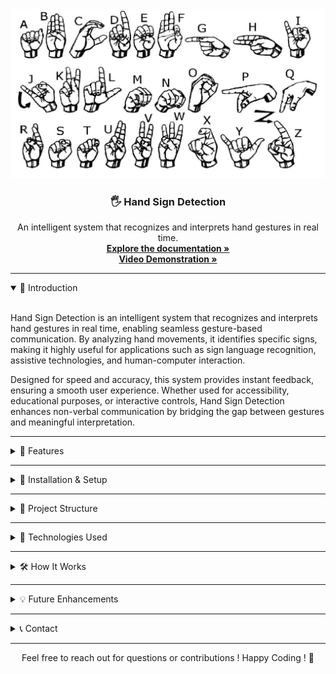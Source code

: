 <!DOCTYPE html>
<html lang="en">
<body>

<div class="container">
    <div align="center">
  <img src="/HSD_bg.png" alt="HSD Logo" width="600">
  <h3 align="center">🖐 Hand Sign Detection</h3>
  <p align="center">
    An intelligent system that recognizes and interprets hand gestures in real time.<br>
    <a href="https://drive.google.com/file/d/1qYvdLZSJQP73nDsnra9D96X2YBksIoWI/view?usp=sharing" target="_blank"><strong>Explore the documentation »</strong></a><br>
    <a href="https://drive.google.com/file/d/1tP3LpOuq9oVjJ5IHTt3EekR550bA1q01/view?usp=sharing" target="_blank"><strong>Video Demonstration »</strong></a><br>
  </p>
</div>
    <hr>
<details open>
    <summary>📌 Introduction</summary>
    <br>
    <p>Hand Sign Detection is an intelligent system that recognizes and interprets hand gestures in real time, enabling seamless gesture-based communication. By analyzing hand movements, it identifies specific signs, making it highly useful for applications such as sign language recognition, assistive technologies, and human-computer interaction.</p>
    <p>Designed for speed and accuracy, this system provides instant feedback, ensuring a smooth user experience. Whether used for accessibility, educational purposes, or interactive controls, Hand Sign Detection enhances non-verbal communication by bridging the gap between gestures and meaningful interpretation.</p>
</details>
    <hr>
    <details>
        <summary>🎯 Features</summary>
        <ul>
            <li>✔ <b>Real-Time Detection</b>: Uses a webcam to capture and classify hand gestures instantly.</li>
            <li>✔ <b>Data Collection & Labeling</b>: Easily collect images for different hand signs and organize them.</li>
            <li>✔ <b>Hand Landmark Extraction</b>: Uses MediaPipe to detect 21 hand landmarks efficiently.</li>
            <li>✔ <b>Machine Learning Classification</b>: Trains a Random Forest model for accurate gesture recognition.</li>
            <li>✔ <b>Scalable & Modular</b>: Organized scripts for easy modifications and expansions.</li>
        </ul>
    </details>
    <hr>
    <details>
        <summary>🚀 Installation & Setup</summary>
        <pre><code># Clone the repository
git clone https://github.com/madhavc9/Hand-Sign-Detection.git

# Navigate into the project directory
cd Hand-Sign-Detection

# Install required dependencies
pip install -r requirements.txt

# Run the application
python app.py
</code></pre>
    </details>
    <hr>
    <details>
        <summary>📂 Project Structure</summary>
        <ul>
            <li><b>collect_images.py</b> - Captures and stores hand sign images for training.</li>
            <li><b>prepare_data.ipynb</b> - Processes images and extracts hand landmarks.</li>
            <li><b>train_model.py</b> - Trains a machine learning model on the processed data.</li>
            <li><b>app.py</b> - Runs real-time detection using the trained model.</li>
        </ul>
    </details>
    <hr>
    <details>
        <summary>🔧 Technologies Used</summary>
        <ul>
            <li><b>Python</b> - Core language for scripting and model development.</li>
            <li><b>OpenCV</b> - For capturing video and processing images.</li>
            <li><b>MediaPipe</b> - For efficient hand landmark detection.</li>
            <li><b>Scikit-Learn</b> - For training and evaluating the machine learning model.</li>
            <li><b>NumPy</b> - For numerical operations and data handling.</li>
        </ul>
    </details>
    <hr>
    <details>
        <summary>🛠 How It Works</summary>
        <ol>
            <li>📸 <b>Data Collection</b>: Capture images for each hand sign.</li>
            <li>🔍 <b>Data Preprocessing</b>: Extract key hand landmarks.</li>
            <li>📊 <b>Model Training</b>: Train a machine learning model on labeled data.</li>
            <li>🎥 <b>Real-Time Prediction</b>: Use a webcam to detect and classify hand signs.</li>
        </ol>
    </details>
    <hr>
    <details>
        <summary>💡 Future Enhancements</summary>
        <ul>
            <li>🔹 Implement a deep learning model for improved accuracy.</li>
            <li>🔹 Add support for more hand gestures.</li>
            <li>🔹 Create a graphical user interface (GUI) for better user interaction.</li>
        </ul>
    </details>
    <hr>
    <details>
        <summary>📞 Contact</summary>
        <p>If you have any questions or suggestions, feel free to reach out:</p>
        <ul>
            <li>📧 Email: <a href="mailto:ranmadhav@gmail.com">ranmadhav@gmail.com</a></li>
            <li>🐙 GitHub: <a href="https://github.com/madhavc9" target="_blank">madhavc9</a></li>
        </ul>
    </details>
</div>
 <hr>
    <footer>
        <p align="center">Feel free to reach out for questions or contributions !  </strong> Happy Coding ! 🚀</p>
    </footer>
</body>
</html>
